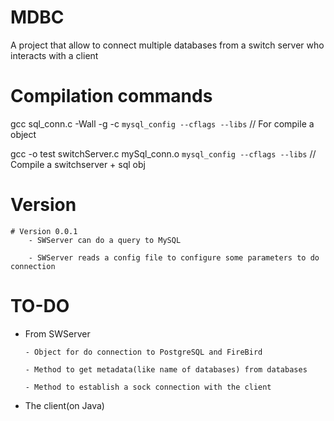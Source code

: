 # MDBC
A project that allow to connect multiple databases from a switch server who interacts with a client

# Compilation commands
  gcc sql_conn.c -Wall -g -c `mysql_config --cflags --libs` // For compile a object
	
  gcc -o test switchServer.c mySql_conn.o `mysql_config --cflags --libs` // Compile a switchserver + sql obj

# Version
	# Version 0.0.1
		- SWServer can do a query to MySQL

		- SWServer reads a config file to configure some parameters to do connection


# TO-DO
  - From SWServer
		
		- Object for do connection to PostgreSQL and FireBird
	
		- Method to get metadata(like name of databases) from databases 
	
		- Method to establish a sock connection with the client
 
	

- The client(on Java)
